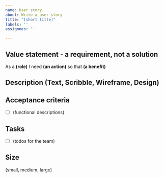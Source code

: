 ```yaml
---
name: User story
about: Write a user story
title: "[short title]"
labels: ''
assignees: ''

---
```


## Value statement - a requirement, not a solution
As a **(role)** 
I need **(an action)** 
so that **(a benefit)** 
## Description (Text, Scribble, Wireframe, Design)
## Acceptance criteria
- [ ] (functional descriptions)
## Tasks
- [ ] (todos for the team)
## Size
(small, medium, large)

